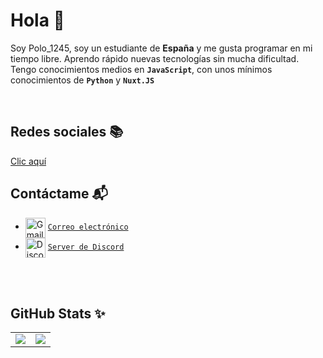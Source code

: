# Hola 👋

Soy Polo_1245, soy un estudiante de **España** y me gusta programar en mi tiempo libre. Aprendo rápido nuevas tecnologías sin mucha dificultad. Tengo conocimientos medios en **`JavaScript`**, con unos mínimos conocimientos de **`Python`** y **`Nuxt.JS`**


<br />

   ## Redes sociales 📚
   [Clic aquí](https://polo1245.com)
   <br />

  ## Contáctame 📬

   - <img src="https://simpleicons.org/icons/gmail.svg" alt="Gmail" width="32" align="center">  [`Correo electrónico`](mailto:polo1245@polo1245.es)
   - <img src="https://simpleicons.org/icons/discord.svg" alt="Discord" width="32" align="center">  [`Server de Discord`](https://discord.gg/9SY6WSUSja)
   
   <br />
   
   <div>
  <br />
  </div>
  


## GitHub Stats ✨

<table>
  <tr>
    <td align="center" style="padding=0;width=50%;">
      <img align="center" style="padding=0;" src="https://github-readme-stats.vercel.app/api/?username=polo-1245-oficial&show_icons=true&title_color=4F8CC9&text_color=9f9f9f&theme=react&hide_border=true&hide_title=true&count_private=true" />
    </td>
    <td align="center" style="padding=0;width=50%;">
      <img align="center" style="padding=0;" src="https://github-readme-stats.quantumlytangled.vercel.app/api/top-langs/?username=polo-1245-oficial&layout=compact&show_icons=true&title_color=4F8CC9&text_color=9f9f9f&theme=react&hide_border=true&count_private=true&extra=normal-project/Normal;normal-project/Normal" />
    </td>
  </tr>
</table>

<br />
